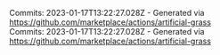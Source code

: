 Commits: 2023-01-17T13:22:27.028Z - Generated via https://github.com/marketplace/actions/artificial-grass
<br>
Commits: 2023-01-17T13:22:27.028Z - Generated via https://github.com/marketplace/actions/artificial-grass
<br>
